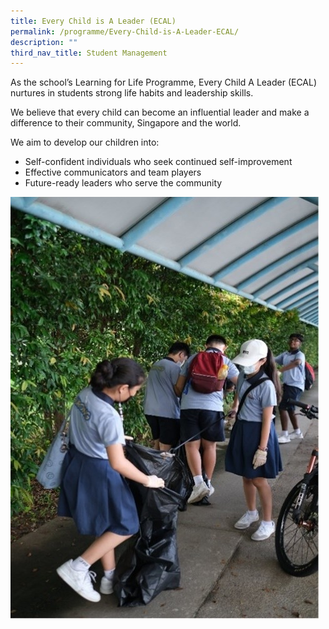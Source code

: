 ```yaml
---
title: Every Child is A Leader (ECAL)
permalink: /programme/Every-Child-is-A-Leader-ECAL/
description: ""
third_nav_title: Student Management
---
```

As the school’s Learning for Life Programme, Every Child A Leader (ECAL) nurtures in students strong life habits and leadership skills.

We believe that every child can become an influential leader and make a difference to their community, Singapore and the world.

We aim to develop our children into:
* Self-confident individuals who seek continued self-improvement
* Effective communicators and team players
* Future-ready leaders who serve the community


![](/images/MakeAChange03.jpg)